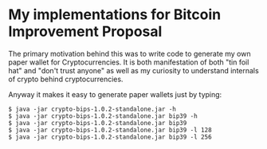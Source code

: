 # My implementations for Bitcoin Improvement Proposal

The primary motivation behind this was to write code to generate my own paper wallet for Cryptocurrencies.
It is both manifestation of both "tin foil hat" and "don't trust anyone" as well as my curiosity to understand internals of crypto behind cryptocurrencies.

Anyway it makes it easy to generate paper wallets just by typing:

```
$ java -jar crypto-bips-1.0.2-standalone.jar -h
$ java -jar crypto-bips-1.0.2-standalone.jar bip39 -h
$ java -jar crypto-bips-1.0.2-standalone.jar bip39
$ java -jar crypto-bips-1.0.2-standalone.jar bip39 -l 128
$ java -jar crypto-bips-1.0.2-standalone.jar bip39 -l 256
```
